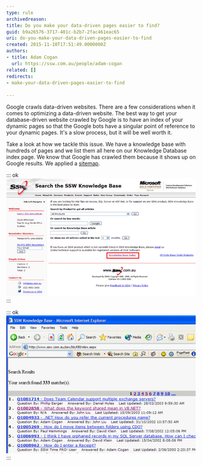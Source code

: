```yaml
---
type: rule
archivedreason: 
title: Do you make your data-driven pages easier to find?
guid: b9a26576-3717-401c-b2b7-2fac461eac65
uri: do-you-make-your-data-driven-pages-easier-to-find
created: 2015-11-10T17:51:49.0000000Z
authors:
- title: Adam Cogan
  url: https://ssw.com.au/people/adam-cogan
related: []
redirects:
- make-your-data-driven-pages-easier-to-find

---
```


Google crawls data-driven websites. There are a few considerations when it comes to optimizing a data-driven website. The best way to get your database-driven website crawled by Google is to have an index of your dynamic pages so that the Google bots have a singular point of reference to your dynamic pages. It's a slow process, but it will be well worth it.



<!--endintro-->

Take a look at how we tackle this issue. We have a knowledge base with hundreds of pages and we list them all here on our Knowledge Database index page. We know that Google has crawled them because it shows up on Google results. We applied a [sitemap](https://support.google.com/webmasters/answer/156184?hl=en).


::: ok  
![Figure: It is hard for search engines to know which option from the drop down field they should go into. Here we add a link to our Knowledge Base Index](kbsearch.jpg)  
:::


::: ok  
![Figure: By default the dynamic pages behind this page would be invisible to Google. You need to provide a link that will make them visible to Google](KbIndex.jpg)  
:::
